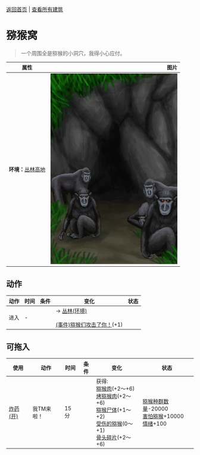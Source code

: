 [返回首页](index.md)   |  [查看所有建筑](building.md)
# 猕猴窝  
> 一个周围全是猕猴的小洞穴，我得小心应付。  
  
  属性  |   图片   
 ----  |  ----:   
 **环境：**[丛林高地](JungleHighlands.md)  |  ![](Sprite/MacaqueDen.png)   
  
## 动作  
动作  |  时间  |  条件  |  变化  |  状态  
----  |  ----  |  ----  |  ----  |  ----  
进入  |  -  |    |  → [丛林(环境)](Env_Jungle.md)<br><br>[(事件)猕猴们攻击了你！](Event_MacaqueDenFight.md)(+1)  |    
## 可拖入  
使用  |  动作  |  时间  |  条件  |  变化  |  状态  
----  |  ----  |  ----  |  ----  |  ----  |  ----  
[炸药(开)](DynamiteOn.md)  |  我TM来啦！  |  15分  |    |  获得:<br>[猕猴肉](MacaqueMeat.md)(+2～+6)<br>[烤猕猴肉](MacaqueMeatCooked.md)(+2～+6)<br>[猕猴尸体](MacaqueCarcass.md)(+1～+2)<br>[受伤的猕猴](MacaqueWounded.md)(0～+1)<br>[骨头碎片](BoneSplinters.md)(+2～+6)<br>  |  [猕猴种群数量](Pop_Macaque.md)-20000<br>[害怕猕猴](MacaqueFear.md)+10000<br>[情绪](Morale.md)+100  
